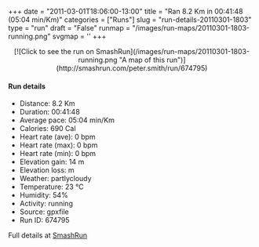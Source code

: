 +++
date = "2011-03-01T18:06:00-13:00"
title = "Ran 8.2 Km in 00:41:48 (05:04 min/Km)"
categories = ["Runs"]
slug = "run-details-20110301-1803"
type = "run"
draft = "False"
runmap = "/images/run-maps/20110301-1803-running.png"
svgmap = '<polyline points="12 65, 15 63, 19 65, 21 69, 29 75, 35 78, 60 96, 77 100, 89 100, 80 100, 63 95, 60 92, 55 86, 48 82, 33 75, 15 63, 14 62, 16 55, 18 48, 31 33, 33 26, 38 22, 47 18, 59 0, 31 25, 32 29, 30 33, 21 42, 18 46, 15 55">'
+++



<!--more-->

<center>
[![Click to see the run on SmashRun](/images/run-maps/20110301-1803-running.png "A map of this run")](http://smashrun.com/peter.smith/run/674795)
</center>

#### Run details

* Distance: 8.2 Km
* Duration: 00:41:48
* Average pace: 05:04 min/Km
* Calories: 690 Cal
* Heart rate (ave): 0 bpm
* Heart rate (max): 0 bpm
* Heart rate (min): 0 bpm
* Elevation gain: 14 m
* Elevation loss:  m
* Weather: partlycloudy
* Temperature: 23 &deg;C
* Humidity: 54%
* Activity: running
* Source: gpxfile
* Run ID: 674795

Full details at [SmashRun](http://smashrun.com/peter.smith/run/674795)
